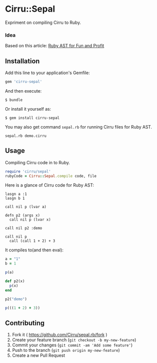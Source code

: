 
# Cirru::Sepal

Expriment on compiling Cirru to Ruby.

### Idea

Based on this article: [Ruby AST for Fun and Profit][post]

[post]: https://www.igvita.com/2008/12/11/ruby-ast-for-fun-and-profit/

## Installation

Add this line to your application's Gemfile:

```ruby
gem 'cirru-sepal'
```

And then execute:

```
$ bundle
```

Or install it yourself as:

```
$ gem install cirru-sepal
```

You may also get command `sepal.rb` for running Cirru files for Ruby AST.

```
sepal.rb demo.cirru
```

## Usage

Compiling Cirru code in to Ruby.

```ruby
require 'cirru/sepal'
rubyCode = Cirru::Sepal.compile code, file
```

Here is a glance of Cirru code for Ruby AST:

```cirru
lasgn a :1
lasgn b 1

call nil p (lvar a)

defn p2 (args x)
  call nil p (lvar x)

call nil p2 :demo

call nil p
  call (call 1 + 2) + 3
```

It compiles to(and then eval):

```ruby
a = "1"
b = 1

p(a)

def p2(x)
  p(x)
end

p2("demo")

p(((1 + 2) + 3))
```

## Contributing

1. Fork it ( https://github.com/Cirru/sepal.rb/fork )
2. Create your feature branch (`git checkout -b my-new-feature`)
3. Commit your changes (`git commit -am 'Add some feature'`)
4. Push to the branch (`git push origin my-new-feature`)
5. Create a new Pull Request
